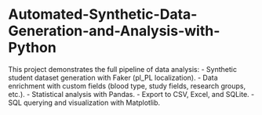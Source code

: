 # Automated-Synthetic-Data-Generation-and-Analysis-with-Python
This project demonstrates the full pipeline of data analysis: - Synthetic student dataset generation with Faker (pl_PL localization). - Data enrichment with custom fields (blood type, study fields, research groups, etc.). - Statistical analysis with Pandas. - Export to CSV, Excel, and SQLite. - SQL querying and visualization with Matplotlib.
